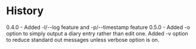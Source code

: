 # History

0.4.0 - Added -l/--log feature and -p/--timestamp feature
0.5.0 - Added -o option to simply output a diary entry rather than edit one. Added -v option to reduce standard out messages unless verbose option is on.
